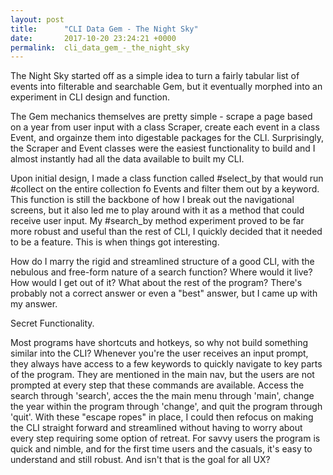 ```yaml
---
layout: post
title:      "CLI Data Gem - The Night Sky"
date:       2017-10-20 23:24:21 +0000
permalink:  cli_data_gem_-_the_night_sky
---
```



The Night Sky started off as a simple idea to turn a fairly tabular list of events into filterable and searchable Gem, but it eventually morphed into an experiment in CLI design and function.

The Gem mechanics themselves are pretty simple - scrape a page based on a year from user input with a class Scraper, create each event in a class Event, and orgainze them into digestable packages for the CLI.  Surprisingly, the Scraper and Event classes were the easiest functionality to build and I almost instantly had all the data available to built my CLI.

Upon initial design, I made a class function called #select_by that would run #collect on the entire collection fo Events and filter them out by a keyword.  This function is still the backbone of how I break out the navigational screens, but it also led me to play around with it as a method that could receive user input.  My #search_by method experiment proved to be far more robust and useful than the rest of CLI, I quickly decided that it needed to be a feature.  This is when things got interesting.

How do I marry the rigid and streamlined structure of a good CLI, with the nebulous and free-form nature of a search function?  Where would it live? How would I get out of it?  What about the rest of the program? There's probably not a correct answer or even a "best" answer, but I came up with my answer.

Secret Functionality.

Most programs have shortcuts and hotkeys, so why not build something similar into the CLI?  Whenever you're the user receives an input prompt, they always have access to a few keywords to quickly navigate to key parts of the program. They are mentioned in the main nav, but the users are not prompted at every step that these commands are available.  Access the search through 'search', acces the the main menu through 'main', change the year within the program through 'change', and quit the program through 'quit'.  With these "escape ropes" in place, I could then refocus on making the CLI straight forward and streamlined without having to worry about every step requiring some option of retreat.  For savvy users the program is quick and nimble, and for the first time users and the casuals, it's easy to understand and still robust.  And isn't that is the goal for all UX?
